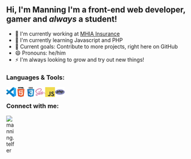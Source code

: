 ## Hi, I'm Manning [](https://user-images.githubusercontent.com/18350557/176309783-0785949b-9127-417c-8b55-ab5a4333674e.gif) I'm a front-end web developer, gamer and *always* a student!
- 💼 I'm currently working at [MHIA Insurance]
- 🌱 I'm currently learning Javascript and PHP
- 🥅 Current goals: Contribute to more projects, right here on GitHub
- 😄 Pronouns: he/him
- ⚡ I'm always looking to grow and try out new things!

### Languages & Tools:

[<img align="left" alt="Visual Studio Code" width="26px" src="https://raw.githubusercontent.com/github/explore/80688e429a7d4ef2fca1e82350fe8e3517d3494d/topics/visual-studio-code/visual-studio-code.png" />][webvscode]
[<img align="left" alt="HTML5" width="26px" src="https://raw.githubusercontent.com/github/explore/80688e429a7d4ef2fca1e82350fe8e3517d3494d/topics/html/html.png" />][webhtml]
[<img align="left" alt="CSS3" width="26px" src="https://raw.githubusercontent.com/github/explore/80688e429a7d4ef2fca1e82350fe8e3517d3494d/topics/css/css.png" />][webcss]
[<img align="left" alt="Sass" width="26px" src="https://raw.githubusercontent.com/github/explore/80688e429a7d4ef2fca1e82350fe8e3517d3494d/topics/sass/sass.png" />][websass]
[<img align="left" alt="JavaScript" width="26px" src="https://raw.githubusercontent.com/github/explore/80688e429a7d4ef2fca1e82350fe8e3517d3494d/topics/javascript/javascript.png" />][webjs]
[<img align="left" alt="PHP" width="26px" src="https://raw.githubusercontent.com/github/explore/ccc16358ac4530c6a69b1b80c7223cd2744dea83/topics/php/php.png" />][webphp]
<br />

### Connect with me:

[<img align="left" alt="manning.telfer" width="25px" src="https://cdn.jsdelivr.net/npm/simple-icons@v3/icons/linkedin.svg" />][linkedin]

<br />
<br />

[MHIA Insurance]: https://github.com/MHIA-Insurance
[linkedin]: https://linkedin.com/in/manningtelfer/
[github]: https://github.com/manningtelfer
[webvscode]: https://code.visualstudio.com/
[webhtml]: https://en.wikipedia.org/wiki/HTML5
[webcss]: https://en.wikipedia.org/wiki/CSS
[websass]: https://sass-lang.com/
[webjs]: https://en.wikipedia.org/wiki/JavaScript
[webphp]: https://www.php.net/

